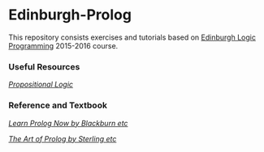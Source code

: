# Edinburgh-Prolog

This repository consists exercises and tutorials based on [Edinburgh Logic Programming](https://www.inf.ed.ac.uk/teaching/courses/lp/) 2015-2016 course.

### Useful Resources
[*Propositional Logic*](https://en.wikipedia.org/wiki/Propositional_calculus)

### Reference and Textbook
[*Learn Prolog Now by Blackburn etc*](http://www.learnprolognow.org/) 

[*The Art of Prolog by Sterling etc*](https://www.dropbox.com/s/7vsq45aziloh5j0/The_Art_of_Prolog.pdf?dl=0)

